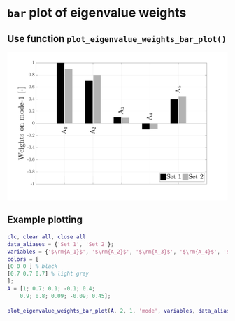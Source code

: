 # `bar` plot of eigenvalue weights

## Use function `plot_eigenvalue_weights_bar_plot()`

![Screenshot](example.png)

## Example plotting

```matlab
clc, clear all, close all
data_aliases = {'Set 1', 'Set 2'};
variables = {'$\rm{A_1}$', '$\rm{A_2}$', '$\rm{A_3}$', '$\rm{A_4}$', '$\rm{A_5}$'};
colors = [
[0 0 0 ] % black
[0.7 0.7 0.7] % light gray
];
A = [1; 0.7; 0.1; -0.1; 0.4;
    0.9; 0.8; 0.09; -0.09; 0.45];

plot_eigenvalue_weights_bar_plot(A, 2, 1, 'mode', variables, data_aliases, colors, 'example');
```
